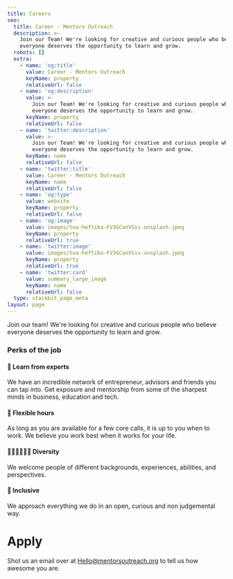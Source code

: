 ```yaml
---
title: Careers
seo:
  title: Career - Mentors Outreach
  description: >-
    Join our Team! We're looking for creative and curious people who believe
    everyone deserves the opportunity to learn and grow.
  robots: []
  extra:
    - name: 'og:title'
      value: Career - Mentors Outreach
      keyName: property
      relativeUrl: false
    - name: 'og:description'
      value: >-
        Join our Team! We're looking for creative and curious people who believe
        everyone deserves the opportunity to learn and grow.
      keyName: property
      relativeUrl: false
    - name: 'twitter:description'
      value: >-
        Join our Team! We're looking for creative and curious people who believe
        everyone deserves the opportunity to learn and grow.
      keyName: name
      relativeUrl: false
    - name: 'twitter:title'
      value: Career - Mentors Outreach
      keyName: name
      relativeUrl: false
    - name: 'og:type'
      value: website
      keyName: property
      relativeUrl: false
    - name: 'og:image'
      value: images/toa-heftiba-FV3GConVSss-unsplash.jpeg
      keyName: property
      relativeUrl: true
    - name: 'twitter:image'
      value: images/toa-heftiba-FV3GConVSss-unsplash.jpeg
      keyName: property
      relativeUrl: true
    - name: 'twitter:card'
      value: summary_large_image
      keyName: name
      relativeUrl: false
  type: stackbit_page_meta
layout: page
---
```

Join our team! We're looking for creative and curious people who believe everyone deserves the opportunity to learn and grow.

### **Perks of the job**

#### **📡 Learn from experts**

We have an incredible network of entrepreneur, advisors and friends you can tap into. Get exposure and mentorship from some of the sharpest minds in business, education and tech.

#### **🌃 Flexible hours**

As long as you are available for a few core calls, it is up to you when to work. We believe you work best when it works for your life.

#### **👨🏻‍👩🏻‍👦🏻 Diversity**

We welcome people of different backgrounds, experiences, abilities, and perspectives.

#### **🦸 Inclusive**

We approach everything we do in an open, curious and non judgemental way.

# Apply

Shot us an email over at [Hello@mentorsoutreach.org](mailto:hello@mentorsoutreach.org) to tell us how awesome you are.
